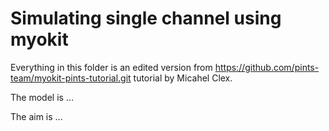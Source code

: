 # Simulating single channel using myokit

Everything in this folder is an edited version from https://github.com/pints-team/myokit-pints-tutorial.git tutorial by Micahel Clex. 

The model is ... 

The aim is ...


